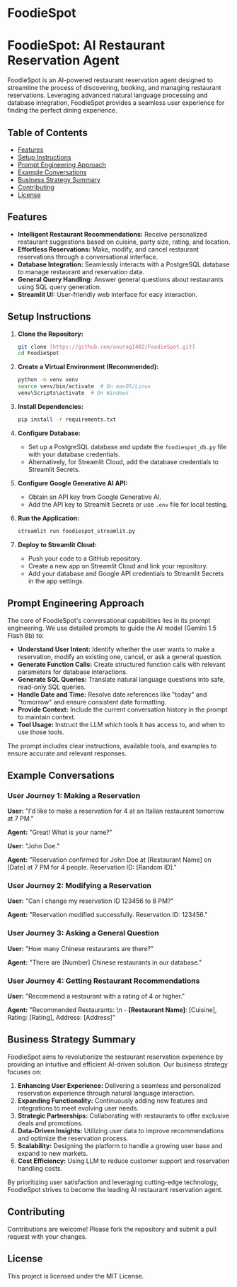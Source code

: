 # FoodieSpot
# FoodieSpot: AI Restaurant Reservation Agent

FoodieSpot is an AI-powered restaurant reservation agent designed to streamline the process of discovering, booking, and managing restaurant reservations. Leveraging advanced natural language processing and database integration, FoodieSpot provides a seamless user experience for finding the perfect dining experience.

## Table of Contents

-   [Features](#features)
-   [Setup Instructions](#setup-instructions)
-   [Prompt Engineering Approach](#prompt-engineering-approach)
-   [Example Conversations](#example-conversations)
-   [Business Strategy Summary](#business-strategy-summary)
-   [Contributing](#contributing)
-   [License](#license)

## Features

-   **Intelligent Restaurant Recommendations:** Receive personalized restaurant suggestions based on cuisine, party size, rating, and location.
-   **Effortless Reservations:** Make, modify, and cancel restaurant reservations through a conversational interface.
-   **Database Integration:** Seamlessly interacts with a PostgreSQL database to manage restaurant and reservation data.
-   **General Query Handling:** Answer general questions about restaurants using SQL query generation.
-   **Streamlit UI:** User-friendly web interface for easy interaction.

## Setup Instructions

1.  **Clone the Repository:**

    ```bash
    git clone [https://github.com/anurag1402/FoodieSpot.git]
    cd FoodieSpot
    ```

2.  **Create a Virtual Environment (Recommended):**

    ```bash
    python -m venv venv
    source venv/bin/activate  # On macOS/Linux
    venv\Scripts\activate  # On Windows
    ```

3.  **Install Dependencies:**

    ```bash
    pip install -r requirements.txt
    ```

4.  **Configure Database:**

    -   Set up a PostgreSQL database and update the `foodiespot_db.py` file with your database credentials.
    -   Alternatively, for Streamlit Cloud, add the database credentials to Streamlit Secrets.

5.  **Configure Google Generative AI API:**

    -   Obtain an API key from Google Generative AI.
    -   Add the API key to Streamlit Secrets or use `.env` file for local testing.

6.  **Run the Application:**

    ```bash
    streamlit run foodiespot_streamlit.py
    ```

7.  **Deploy to Streamlit Cloud:**

    -   Push your code to a GitHub repository.
    -   Create a new app on Streamlit Cloud and link your repository.
    -   Add your database and Google API credentials to Streamlit Secrets in the app settings.

## Prompt Engineering Approach

The core of FoodieSpot's conversational capabilities lies in its prompt engineering. We use detailed prompts to guide the AI model (Gemini 1.5 Flash 8b) to:

-   **Understand User Intent:** Identify whether the user wants to make a reservation, modify an existing one, cancel, or ask a general question.
-   **Generate Function Calls:** Create structured function calls with relevant parameters for database interactions.
-   **Generate SQL Queries:** Translate natural language questions into safe, read-only SQL queries.
-   **Handle Date and Time:** Resolve date references like "today" and "tomorrow" and ensure consistent date formatting.
-   **Provide Context:** Include the current conversation history in the prompt to maintain context.
-   **Tool Usage:** Instruct the LLM which tools it has access to, and when to use those tools.

The prompt includes clear instructions, available tools, and examples to ensure accurate and relevant responses.

## Example Conversations

### User Journey 1: Making a Reservation

**User:** "I'd like to make a reservation for 4 at an Italian restaurant tomorrow at 7 PM."

**Agent:** "Great! What is your name?"

**User:** "John Doe."

**Agent:** "Reservation confirmed for John Doe at [Restaurant Name] on [Date] at 7 PM for 4 people. Reservation ID: [Random ID]."

### User Journey 2: Modifying a Reservation

**User:** "Can I change my reservation ID 123456 to 8 PM?"

**Agent:** "Reservation modified successfully. Reservation ID: 123456."

### User Journey 3: Asking a General Question

**User:** "How many Chinese restaurants are there?"

**Agent:** "There are [Number] Chinese restaurants in our database."

### User Journey 4: Getting Restaurant Recommendations

**User:** "Recommend a restaurant with a rating of 4 or higher."

**Agent:** "Recommended Restaurants: \n - **[Restaurant Name]**: [Cuisine], Rating: [Rating], Address: [Address]"

## Business Strategy Summary

FoodieSpot aims to revolutionize the restaurant reservation experience by providing an intuitive and efficient AI-driven solution. Our business strategy focuses on:

1.  **Enhancing User Experience:** Delivering a seamless and personalized reservation experience through natural language interaction.
2.  **Expanding Functionality:** Continuously adding new features and integrations to meet evolving user needs.
3.  **Strategic Partnerships:** Collaborating with restaurants to offer exclusive deals and promotions.
4.  **Data-Driven Insights:** Utilizing user data to improve recommendations and optimize the reservation process.
5.  **Scalability:** Designing the platform to handle a growing user base and expand to new markets.
6. **Cost Efficiency:** Using LLM to reduce customer support and reservation handling costs.

By prioritizing user satisfaction and leveraging cutting-edge technology, FoodieSpot strives to become the leading AI restaurant reservation agent.

## Contributing

Contributions are welcome! Please fork the repository and submit a pull request with your changes.

## License

This project is licensed under the MIT License.
